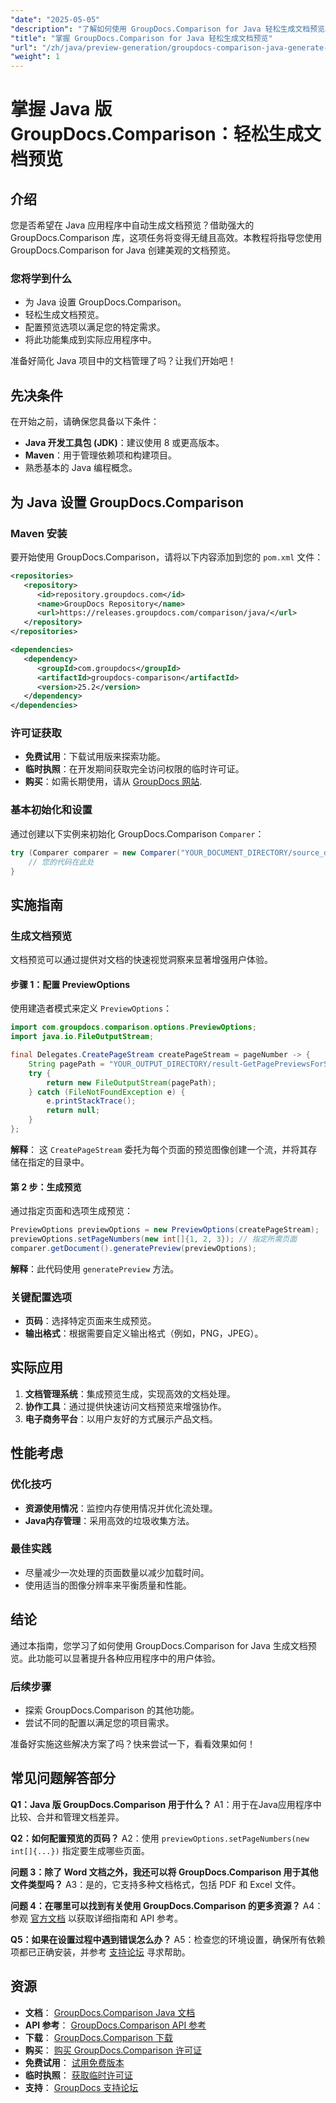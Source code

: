 ```yaml
---
"date": "2025-05-05"
"description": "了解如何使用 GroupDocs.Comparison for Java 轻松生成文档预览。提升应用程序的用户体验。"
"title": "掌握 GroupDocs.Comparison for Java 轻松生成文档预览"
"url": "/zh/java/preview-generation/groupdocs-comparison-java-generate-previews/"
"weight": 1
---
```


# 掌握 Java 版 GroupDocs.Comparison：轻松生成文档预览

## 介绍

您是否希望在 Java 应用程序中自动生成文档预览？借助强大的 GroupDocs.Comparison 库，这项任务将变得无缝且高效。本教程将指导您使用 GroupDocs.Comparison for Java 创建美观的文档预览。

### 您将学到什么
- 为 Java 设置 GroupDocs.Comparison。
- 轻松生成文档预览。
- 配置预览选项以满足您的特定需求。
- 将此功能集成到实际应用程序中。

准备好简化 Java 项目中的文档管理了吗？让我们开始吧！

## 先决条件

在开始之前，请确保您具备以下条件：

- **Java 开发工具包 (JDK)**：建议使用 8 或更高版本。
- **Maven**：用于管理依赖项和构建项目。
- 熟悉基本的 Java 编程概念。

## 为 Java 设置 GroupDocs.Comparison

### Maven 安装

要开始使用 GroupDocs.Comparison，请将以下内容添加到您的 `pom.xml` 文件：

```xml
<repositories>
   <repository>
      <id>repository.groupdocs.com</id>
      <name>GroupDocs Repository</name>
      <url>https://releases.groupdocs.com/comparison/java/</url>
   </repository>
</repositories>

<dependencies>
   <dependency>
      <groupId>com.groupdocs</groupId>
      <artifactId>groupdocs-comparison</artifactId>
      <version>25.2</version>
   </dependency>
</dependencies>
```

### 许可证获取

- **免费试用**：下载试用版来探索功能。
- **临时执照**：在开发期间获取完全访问权限的临时许可证。
- **购买**：如需长期使用，请从 [GroupDocs 网站](https://purchase。groupdocs.com/buy).

### 基本初始化和设置

通过创建以下实例来初始化 GroupDocs.Comparison `Comparer`：

```java
try (Comparer comparer = new Comparer("YOUR_DOCUMENT_DIRECTORY/source_document.docx")) {
    // 您的代码在此处
}
```

## 实施指南

### 生成文档预览

文档预览可以通过提供对文档的快速视觉洞察来显著增强用户体验。

#### 步骤 1：配置 PreviewOptions

使用建造者模式来定义 `PreviewOptions`：

```java
import com.groupdocs.comparison.options.PreviewOptions;
import java.io.FileOutputStream;

final Delegates.CreatePageStream createPageStream = pageNumber -> {
    String pagePath = "YOUR_OUTPUT_DIRECTORY/result-GetPagePreviewsForSourceDocument_" + pageNumber + ".png";
    try {
        return new FileOutputStream(pagePath);
    } catch (FileNotFoundException e) {
        e.printStackTrace();
        return null;
    }
};
```

**解释**： 这 `CreatePageStream` 委托为每个页面的预览图像创建一个流，并将其存储在指定的目录中。

#### 第 2 步：生成预览

通过指定页面和选项生成预览：

```java
PreviewOptions previewOptions = new PreviewOptions(createPageStream);
previewOptions.setPageNumbers(new int[]{1, 2, 3}); // 指定所需页面
comparer.getDocument().generatePreview(previewOptions);
```

**解释**：此代码使用 `generatePreview` 方法。

### 关键配置选项

- **页码**：选择特定页面来生成预览。
- **输出格式**：根据需要自定义输出格式（例如，PNG，JPEG）。

## 实际应用

1. **文档管理系统**：集成预览生成，实现高效的文档处理。
2. **协作工具**：通过提供快速访问文档预览来增强协作。
3. **电子商务平台**：以用户友好的方式展示产品文档。

## 性能考虑

### 优化技巧
- **资源使用情况**：监控内存使用情况并优化流处理。
- **Java内存管理**：采用高效的垃圾收集方法。

### 最佳实践
- 尽量减少一次处理的页面数量以减少加载时间。
- 使用适当的图像分辨率来平衡质量和性能。

## 结论

通过本指南，您学习了如何使用 GroupDocs.Comparison for Java 生成文档预览。此功能可以显著提升各种应用程序中的用户体验。 

### 后续步骤
- 探索 GroupDocs.Comparison 的其他功能。
- 尝试不同的配置以满足您的项目需求。

准备好实施这些解决方案了吗？快来尝试一下，看看效果如何！

## 常见问题解答部分

**Q1：Java 版 GroupDocs.Comparison 用于什么？**
A1：用于在Java应用程序中比较、合并和管理文档差异。

**Q2：如何配置预览的页码？**
A2：使用 `previewOptions.setPageNumbers(new int[]{...})` 指定要生成哪些页面。

**问题 3：除了 Word 文档之外，我还可以将 GroupDocs.Comparison 用于其他文件类型吗？**
A3：是的，它支持多种文档格式，包括 PDF 和 Excel 文件。

**问题 4：在哪里可以找到有关使用 GroupDocs.Comparison 的更多资源？**
A4：参观 [官方文档](https://docs.groupdocs.com/comparison/java/) 以获取详细指南和 API 参考。

**Q5：如果在设置过程中遇到错误怎么办？**
A5：检查您的环境设置，确保所有依赖项都已正确安装，并参考 [支持论坛](https://forum.groupdocs.com/c/comparison) 寻求帮助。

## 资源

- **文档**： [GroupDocs.Comparison Java 文档](https://docs.groupdocs.com/comparison/java/)
- **API 参考**： [GroupDocs.Comparison API 参考](https://reference.groupdocs.com/comparison/java/)
- **下载**： [GroupDocs.Comparison 下载](https://releases.groupdocs.com/comparison/java/)
- **购买**： [购买 GroupDocs.Comparison 许可证](https://purchase.groupdocs.com/buy)
- **免费试用**： [试用免费版本](https://releases.groupdocs.com/comparison/java/)
- **临时执照**： [获取临时许可证](https://purchase.groupdocs.com/temporary-license/)
- **支持**： [GroupDocs 支持论坛](https://forum.groupdocs.com/c/comparison)